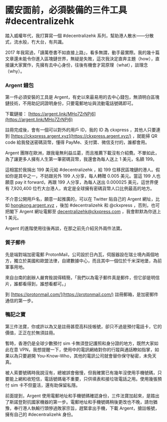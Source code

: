 # 國安面前，必須裝備的三件工具 \#decentralizehk

踏入威權年代，我打算寫一個 \#decentralizehk 系列，幫助港人散水——分散式，流水般，冇大台，有共識。

2017 年我寫過，「讀萬卷書不如直接上路」，看多無謂，動手最實際。我的幾十篇文章還未能令你進入區塊鏈世界，無疑是失敗，這次我決定直奔主題（how），直接讓大家實作，先擁有去中心身份，往後有機會才寫原理（what），談理念（why）。

### Argent 錢包

第一件必須安裝的工具是 Argent，有史以來最易用的去中心錢包，無須明白區塊鏈技術，不用助記詞證明身份，只要電郵地址與流動電話號碼即可。

下載鏈接： [https://argent.link/MHo7ZrNPj6](https://argent.link/MHo7ZrNPj6)

註冊完成後，會有一個可以對外的用戶 ID，我的 ID 為 ckxpress ，其他人只要連到 [https://ckxpress.argent.xyz](https://ckxpress.argent.xyz/) ，就能掃 QR code 給我發送密碼貨幣，懂得 PayMe、支付寶、微信支付的，誰都會用。

Argent 團隊在歐洲，跟我毫無利益瓜葛，而且推薦下載沒有介紹費。不單如此，為了讓更多人擁有人生第一筆密碼貨幣，我還會為每人送上 1 美元，名額 199。

這相當於我捐出 199 美元給 \#decentralizehk ，給 199 位移民區塊鏈的港人。假如你是其中之一，不妨跟另外 199 人分享，每人轉贈 0.005 美元。當這 199 人也願意 pay it forward，再跟 199 人分享，為每人送出 0.000025 美元，這世界便有 7,920,400 位冇大台港人，肯定是全球擁有密碼貨幣人口比例最高的地方。

不介意公開用戶名，願意一起推廣的，可以在 Twitter 貼自己的 Argent 網址，比如 [hongkong.argent.xyz](http://hongkong.argent.xyz/) ，後加 \#decentralizehk 和 @ckxpress ，否則，也可把閣下 Argent 網址電郵至 decentralizehk@ckxpress.com ，我會默默為你送上 1 美元。

Argent 的進階使用往後再談，在那之前先介紹另外兩件法寶。

### 質子郵件‌

先是端對端加密電郵 ProtonMail，公司設於日內瓦，伺服器設在瑞士境內兩個地方，獨立於美國和歐盟法律，自建數據中心，而且其中一個位於千米深地堡，為前軍事用地。

來自台南的創辦人嚴育銓說得精簡，「我們以為電子郵件真是郵件，但它卻是明信片，誰都看得到，誰想看都可。」

到 [https://protonmail.com/](https://protonmail.com/) 註冊郵箱，是加密郵件通信的第一步。

### 鴨記之寶

第三件法寶，你或許以為又是註冊甚麼高科技帳號，卻只不過是預付電話卡，它的價值，正正在於無須註冊。

暫時，香港仍是全球少數預付 sim 卡無須登記護照和身分證的地方，既然大家如此在意 VPN，我想提醒一下，使用中的電訊網絡對你的行蹤與通話瞭如指掌，如果以為只要避開 You-Know-Who，其他的電訊公司就會替你保守秘密，未免天真。

被人索要號碼時我說沒有，總被誤會傲慢，但我確實已有幾年沒使用手機號碼，只要能上網和收短信，電話號碼毫不重要，只供填表和接垃圾電話之用。使用幾張預付 sim 卡不但靈活，還有助保留私隱。

前面提到，Argent 使用電郵地址和手機號碼確認身份，三件法寶加起來，是踏出了斯諾登對抗國家機器的第一步。電郵地址和手機號碼稍後更改也不晚，請勿猶豫，奉行港人執輸行頭慘過敗家宗旨，趕緊拿出手機，下載 Argent，搶註帳號，擁有自己的 \#decentralizehk 身份。  
  


